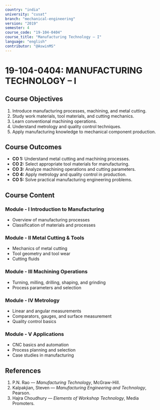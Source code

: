 ```yaml
---
country: "india"
university: "cusat"
branch: "mechanical-engineering"
version: "2019"
semester: 4
course_code: "19-104-0404"
course_title: "Manufacturing Technology – I"
language: "english"
contributor: "@AswinMS"
---
```


# 19-104-0404: MANUFACTURING TECHNOLOGY – I

## Course Objectives
1. Introduce manufacturing processes, machining, and metal cutting.
2. Study work materials, tool materials, and cutting mechanics.
3. Learn conventional machining operations.
4. Understand metrology and quality control techniques.
5. Apply manufacturing knowledge to mechanical component production.

## Course Outcomes
* **CO 1:** Understand metal cutting and machining processes.
* **CO 2:** Select appropriate tool materials for manufacturing.
* **CO 3:** Analyze machining operations and cutting parameters.
* **CO 4:** Apply metrology and quality control in production.
* **CO 5:** Solve practical manufacturing engineering problems.

## Course Content

### Module - I Introduction to Manufacturing
* Overview of manufacturing processes
* Classification of materials and processes

### Module - II Metal Cutting & Tools
* Mechanics of metal cutting
* Tool geometry and tool wear
* Cutting fluids

### Module - III Machining Operations
* Turning, milling, drilling, shaping, and grinding
* Process parameters and selection

### Module - IV Metrology
* Linear and angular measurements
* Comparators, gauges, and surface measurement
* Quality control basics

### Module - V Applications
* CNC basics and automation
* Process planning and selection
* Case studies in manufacturing

## References
1. P.N. Rao — *Manufacturing Technology*, McGraw-Hill.
2. Kalpakjian, Steven — *Manufacturing Engineering and Technology*, Pearson.
3. Hajra Choudhury — *Elements of Workshop Technology*, Media Promoters.
